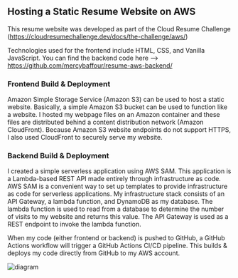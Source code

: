 ## Hosting a Static Resume Website on AWS
This resume website was developed as part of the Cloud Resume Challenge (https://cloudresumechallenge.dev/docs/the-challenge/aws/)

Technologies used for the frontend include HTML, CSS, and Vanilla JavaScript. You can find the backend code here --> https://github.com/mercybaffour/resume-aws-backend/

### Frontend Build & Deployment
Amazon Simple Storage Service (Amazon S3) can be used to host a static website. Basically, a simple Amazon S3 bucket can be used to function like a website. I hosted my webpage files on an Amazon container and these files are distributed behind a content distribution network (Amazon CloudFront). Because Amazon S3 website endpoints do not support HTTPS, I also used CloudFront to securely serve my website.

### Backend Build & Deployment
I created a simple serverless application using AWS SAM. This application is a Lambda-based REST API made entirely through infrastructure as code. AWS SAM is a convenient way to set up templates to provide infrastructure as code for serverless applications. My infrastructure stack consists of an API Gateway, a lambda function, and DynamoDB as my database. The lambda function is used to read from a database to determine the number of visits to my website and returns this value. The API Gateway is used as a REST endpoint to invoke the lambda function.

When my code (either frontend or backend) is pushed to GitHub, a GitHub Actions workflow will trigger a GitHub Actions CI/CD pipeline. This builds & deploys my code directly from GitHub to my AWS account.


![diagram](https://github.com/mercybaffour/resume/blob/main/aws-architecture.png?raw=true)


